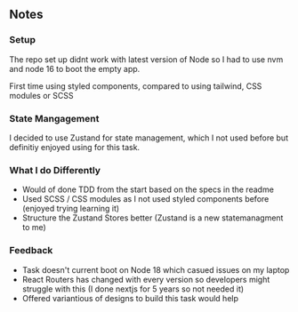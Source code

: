 ## Notes 

### Setup

The repo set up didnt work with latest version of Node so I had to use nvm and node 16 to boot the empty app. 

First time using styled components, compared to using tailwind, CSS modules or SCSS 

### State Mangagement 

I decided to use Zustand for state management, which I not used before but definitiy enjoyed using for this task. 


### What I do Differently 

- Would of done TDD from the start based on the specs in the readme
- Used SCSS / CSS modules as I not used styled components before (enjoyed trying learning it)
- Structure the Zustand Stores better (Zustand is a new statemanagment to me)

### Feedback 

- Task doesn't current boot on Node 18 which casued issues on my laptop 
- React Routers has changed with every version so developers might struggle with this (I done nextjs for 5 years so not needed it)
- Offered variantious of designs to build this task would help